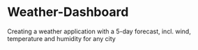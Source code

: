 # Weather-Dashboard
Creating a weather application with a 5-day forecast, incl. wind, temperature and humidity for any city
